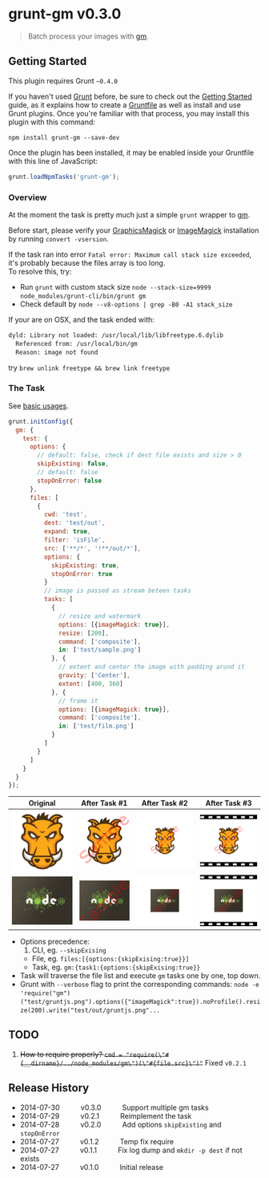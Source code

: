 # grunt-gm v0.3.0

> Batch process your images with [gm][1].



## Getting Started
This plugin requires Grunt `~0.4.0`

If you haven't used [Grunt](http://gruntjs.com/) before, be sure to check out the [Getting Started](http://gruntjs.com/getting-started) guide, as it explains how to create a [Gruntfile](http://gruntjs.com/sample-gruntfile) as well as install and use Grunt plugins. Once you're familiar with that process, you may install this plugin with this command:

```shell
npm install grunt-gm --save-dev
```

Once the plugin has been installed, it may be enabled inside your Gruntfile with this line of JavaScript:

```js
grunt.loadNpmTasks('grunt-gm');
```

### Overview
At the moment the task is pretty much just a simple `grunt` wrapper to [gm][1].

Before start, please verify your [GraphicsMagick][2] or [ImageMagick][3] installation by running `convert -vsersion`.

If the task ran into error `Fatal error: Maximum call stack size exceeded`, it's probably because the files array is too long. <br>To resolve this, try:
* Run `grunt` with custom stack size `node --stack-size=9999 node_modules/grunt-cli/bin/grunt gm`
* Check default by `node --v8-options | grep -B0 -A1 stack_size`

If your are on OSX, and the task ended with:
```bash
dyld: Library not loaded: /usr/local/lib/libfreetype.6.dylib
  Referenced from: /usr/local/bin/gm
  Reason: image not found
```
try `brew unlink freetype && brew link freetype`


### The Task
See [basic usages][4].
```javascript
grunt.initConfig({
  gm: {
    test: {
      options: {
        // default: false, check if dest file exists and size > 0
        skipExisting: false,
        // default: false
        stopOnError: false
      },
      files: [
        {
          cwd: 'test',
          dest: 'test/out',
          expand: true,
          filter: 'isFile',
          src: ['**/*', '!**/out/*'],
          options: {
            skipExisting: true,
            stopOnError: true
          }
          // image is passed as stream beteen tasks
          tasks: [
            {
              // resize and watermark
              options: [{imageMagick: true}],
              resize: [200],
              command: ['composite'],
              in: ['test/sample.png']
            }, {
              // extent and center the image with padding arund it
              gravity: ['Center'],
              extent: [400, 360]
            }, {
              // frame it
              options: [{imageMagick: true}],
              command: ['composite'],
              in: ['test/film.png']
            }
          ]
        }
      ]
    }
  }
});
```

Original|After&nbsp;Task&nbsp;#1|After&nbsp;Task&nbsp;#2|After&nbsp;Task&nbsp;#3
:------:|:---------------------:|:---------------------:|:---------------------:
![gruntjs](/test/gruntjs.png?raw=true)|![gruntjs](/test/out/gruntjs-1.png?raw=true)|![gruntjs](/test/out/gruntjs-2.png?raw=true)|![gruntjs](/test/out/gruntjs-3.png?raw=true)
![gruntjs](/test/nodejs.png?raw=true)|![nodejs](/test/out/nodejs-1.png?raw=true)|![nodejs](/test/out/nodejs-2.png?raw=true)|![nodejs](/test/out/nodejs-3.png?raw=true)

* Options precedence:
  1. CLI, eg. `--skipExising`
  * File, eg. `files:[{options:{skipExising:true}}]`
  * Task, eg. `gm:{task1:{options:{skipExising:true}}`
* Task will traverse the file list and execute `gm` tasks one by one, top down.
* Grunt with `--verbose` flag to print the corresponding commands:
`node -e 'require("gm")("test/gruntjs.png").options({"imageMagick":true}).noProfile().resize(200).write("test/out/gruntjs.png"...`


## TODO
 1. ~~How to require properly? `cmd = "require(\"#{__dirname}/../node_modules/gm\")(\"#{file.src}\")"`~~ Fixed `v0.2.1`



## Release History

 * 2014-07-30   v0.3.0   Support multiple gm tasks
 * 2014-07-29   v0.2.1   Reimplement the task
 * 2014-07-28   v0.2.0   Add options `skipExisting` and `stopOnError`
 * 2014-07-27   v0.1.2   Temp fix require
 * 2014-07-27   v0.1.1   Fix log dump and `mkdir -p dest` if not exists
 * 2014-07-27   v0.1.0   Initial release



[1]: http://aheckmann.github.io/gm
[2]: http://www.graphicsmagick.org
[3]: http://www.imagemagick.org
[4]: https://github.com/aheckmann/gm#basic-usage

